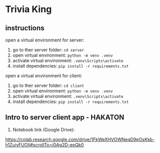 # Trivia King

## instructions

open a virtual environment for server:

1. go to ther server folder: `cd server`
2. open virtual environment: `python -m venv .venv`
3. activate virtual environment: `.venv\Scripts\activate`
4. install dependencies: `pip install -r requirements.txt`

open a virtual environment for client:

1. go to ther server folder: `cd client`
2. open virtual environment: `python -m venv .venv`
3. activate virtual environment: `.venv\Scripts\activate`
4. install dependencies: `pip install -r requirements.txt`

## Intro to server client app - HAKATON

1. Notebook link (Google Drive):

https://colab.research.google.com/drive/1FkWeXHVOWNeqD9eOsKkb-h1ZuiyFUOIj#scrollTo=i0Ag2D-epQk0
